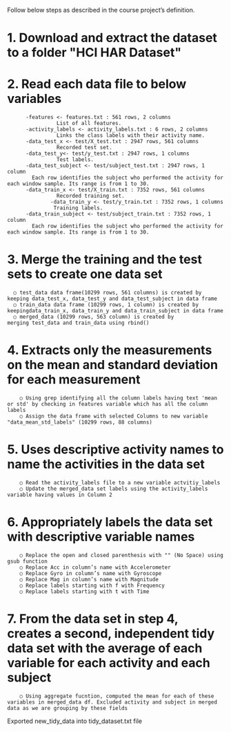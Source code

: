 Follow below steps as described in the course project’s definition.

#	1. Download and extract the dataset  to a folder "HCI HAR Dataset"
		
#	2. Read each data file to below variables
		  -features <- features.txt : 561 rows, 2 columns
                    List of all features.
		  -activity_labels <- activity_labels.txt : 6 rows, 2 columns
                    Links the class labels with their activity name.
		  -data_test_x <- test/X_test.txt : 2947 rows, 561 columns
                    Recorded test set.
	  	  -data_test_y<- test/y_test.txt : 2947 rows, 1 columns
                    Test labels.
		  -data_test_subject <- test/subject_test.txt : 2947 rows, 1 column
		    Each row identifies the subject who performed the activity for each window sample. Its range is from 1 to 30. 
		  -data_train_x <- test/X_train.txt : 7352 rows, 561 columns
                    Recorded training set.
                  -data_train_y <- test/y_train.txt : 7352 rows, 1 columns
                   Training labels.
		  -data_train_subject <- test/subject_train.txt : 7352 rows, 1 column
		    Each row identifies the subject who performed the activity for each window sample. Its range is from 1 to 30. 
		
#       3. Merge the training and the test sets to create one data set
      ○ test_data data frame(10299 rows, 561 columns) is created by keeping data_test_x, data_test_y and data_test_subject in data frame
      ○ train_data data frame (10299 rows, 1 column) is created by keepingdata_train_x, data_train_y and data_train_subject in data frame
      ○ merged_data (10299 rows, 563 column) is created by merging test_data and train_data using rbind()
#	4. Extracts only the measurements on the mean and standard deviation for each measurement
		○ Using grep identifying all the column labels having text 'mean or std' by checking in features variable which has all the column labels
		○ Assign the data frame with selected Columns to new variable "data_mean_std_labels" (10299 rows, 88 columns)
#	5. Uses descriptive activity names to name the activities in the data set
		○ Read the activity_labels file to a new variable actvitiy_labels
		○ Update the merged_data set labels using the activity_labels variable having values in Column 2 
#	6. Appropriately labels the data set with descriptive variable names
		○ Replace the open and closed parenthesis with "" (No Space) using gsub function
		○ Replace Acc in column’s name with Accelerometer
		○ Replace Gyro in column’s name with Gyroscope
		○ Replace Mag in column’s name with Magnitude
		○ Replace labels starting with f with Frequency
		○ Replace labels starting with t with Time
#	7. From the data set in step 4, creates a second, independent tidy data set with the average of each variable for each activity and each subject
		○ Using aggregate fucntion, computed the mean for each of these variables in merged_data df. Excluded activity and subject in merged data as we are grouping by these fields
Exported new_tidy_data into tidy_dataset.txt file
